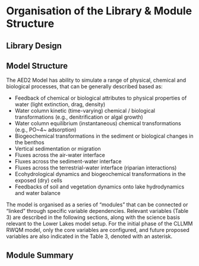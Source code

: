 # Organisation of the Library & Module Structure

## Library Design


## Model Structure
<!-- Previously from 'Modelling within the AED framework'-->

The AED2 Model has ability to simulate a range of physical, chemical and biological processes, that can be generally described based as:

-	Feedback of chemical or biological attributes to physical properties of water (light extinction, drag, density)
-	Water column kinetic (time-varying) chemical / biological transformations (e.g., denitrification or algal growth)
-	Water column equilibrium (instantaneous) chemical transformations (e.g., PO~4~ adsorption)
-	Biogeochemical transformations in the sediment or biological changes in the benthos
-	Vertical sedimentation or migration
-	Fluxes across the air-water interface
-	Fluxes across the sediment-water interface
-	Fluxes across the terrestrial-water interface (riparian interactions)
-	Ecohydrological dynamics and biogeochemical transformations in the exposed (dry) cells
-	Feedbacks of soil and vegetation dynamics onto lake hydrodynamics and water balance

The model is organised as a series of “modules” that can be connected or “linked” through specific variable dependencies. Relevant variables (Table 3) are described in the following sections, along with the science basis relevant to the Lower Lakes model setup. For the initial phase of the CLLMM RWQM model, only the core variables are configured, and future proposed variables are also indicated in the Table 3, denoted with an asterisk.

## Module Summary
